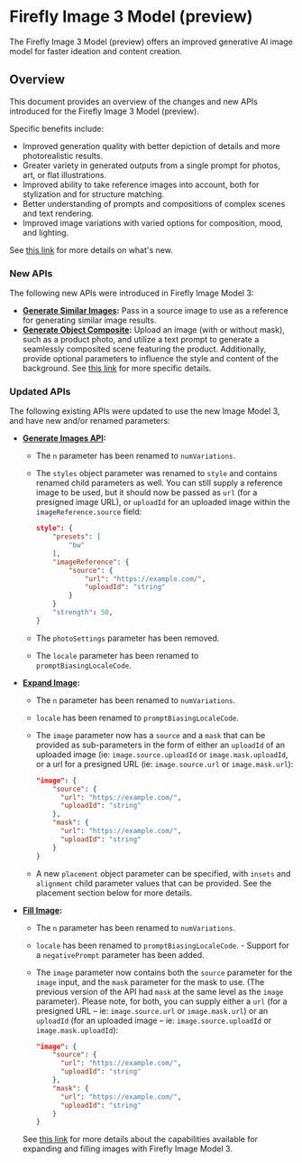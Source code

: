 # Firefly Image 3 Model (preview)

The Firefly Image 3 Model (preview) offers an improved generative Al image model for faster ideation and content creation.

## Overview
This document provides an overview of the changes and new APIs introduced for the Firefly Image 3 Model (preview).

Specific benefits include:

- Improved generation quality with better depiction of details and more photorealistic results.
- Greater variety in generated outputs from a single prompt for photos, art, or flat illustrations.
- Improved ability to take reference images into account, both for stylization and for structure matching.
- Better understanding of prompts and compositions of complex scenes and text rendering.
- Improved image variations with varied options for composition, mood, and lighting.

See [this link](https://helpx.adobe.com/firefly/using/whats-new.html) for more details on what's new.

### New APIs

The following new APIs were introduced in Firefly Image Model 3:

- **[Generate Similar Images](../api/generate-similar/):** Pass in a source image to use as a reference for generating similar image results.
- **[Generate Object Composite](../api/generate-object-composite/):** Upload an image (with or without mask), such as a product photo, and utilize a text prompt to generate a seamlessly composited scene featuring the product. Additionally, provide optional parameters to influence the style and content of the background. See [this link](https://helpx.adobe.com/firefly/using/whats-new/2024-3.html#object-composites) for more specific details.

### Updated APIs

The following existing APIs were updated to use the new Image Model 3, and have new and/or renamed parameters:

- **[Generate Images API](../api/generate-images/V3/):**

  - The `n` parameter has been renamed to `numVariations`.
  - The `styles` object parameter was renamed to `style` and contains renamed child parameters as well. You can still supply a reference image to be used, but it should now be passed as `url` (for a presigned image URL), or `uploadId` for an uploaded image within the `imageReference.source` field:

    ```json
    style": {
        "presets": [
            "bw"
        ],
        "imageReference": {
            "source": {
                "url": "https://example.com/",
                "uploadId": "string"
            }
        }
        "strength": 50,
    }
    ```

  - The `photoSettings` parameter has been removed.
  - The `locale` parameter has been renamed to `promptBiasingLocaleCode`.

- **[Expand Image](../api/expand-image/V3/):**

  - The `n` parameter has been renamed to `numVariations`.
  - `locale` has been renamed to `promptBiasingLocaleCode`.
  - The `image` parameter now has a `source` and a `mask` that can be provided as sub-parameters in the form of either an `uploadId` of an uploaded image (ie: `image.source.uploadId` or `image.mask.uploadId`, or a url for a presigned URL (ie: `image.source.url` or `image.mask.url`):

    ```json
    "image": {
        "source": {
          "url": "https://example.com/",
          "uploadId": "string"
        },
        "mask": {
          "url": "https://example.com/",
          "uploadId": "string"
        }
    }
    ```

  - A new `placement` object parameter can be specified, with `insets` and `alignment` child parameter values that can be provided. See the placement section below for more details.

- **[Fill Image](../api/fill-image/V3/):**

  - The `n` parameter has been renamed to `numVariations`.
  - `locale` has been renamed to `promptBiasingLocaleCode`.
  ​- Support for a `negativePrompt` parameter has been added.
  - The `image` parameter now contains both the `source` parameter for the `image` input, and the `mask` parameter for the mask to use. (The previous version of the API had `mask` at the same level as the `image` parameter). Please note, for both, you can supply either a `url` (for a presigned URL – ie: `image.source.url` or `image.mask.url`) or an `uploadId` (for an uploaded image – ie: `image.source.uploadId` or `image.mask.uploadId`):

    ```json
    "image": {
        "source": {
          "url": "https://example.com/",
          "uploadId": "string"
        },
        "mask": {
          "url": "https://example.com/",
          "uploadId": "string"
        }
    }
    ```

  See [this link](https://helpx.adobe.com/firefly/using/generative-expand.html) for more details about the capabilities available for expanding and filling images with Firefly Image Model 3.
